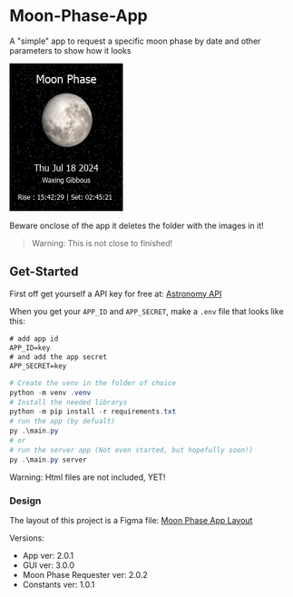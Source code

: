 # Moon-Phase-App

A "simple" app to request a specific moon phase by date and other parameters to show how it looks

![Demo of the Moon Phase App](demoimages/demo.jpg "Demo")

Beware onclose of the app it deletes the folder with the images in it!

> Warning: This is not close to finished!

## Get-Started

First off get yourself a API key for free at: [Astronomy API](https://docs.astronomyapi.com/)

When you get your `APP_ID` and `APP_SECRET`, make a `.env` file that looks like this:

```properties
# add app id
APP_ID=key
# and add the app secret
APP_SECRET=key
```

```PowerShell
# Create the venv in the folder of choice
python -m venv .venv
# Install the needed librarys
python -m pip install -r requirements.txt
# run the app (by defualt)
py .\main.py
# or
# run the server app (Not even started, but hopefully soon!)
py .\main.py server
```

Warning: Html files are not included, YET!

### Design

The layout of this project is a Figma file:
[Moon Phase App Layout](https://www.figma.com/design/45IkxmpJ02QLcfx7dg3Ve6/Moon-Phase-App?node-id=0-1&t=NAOEOGGjnye4eSVL-1)

Versions:

- App ver: 2.0.1
- GUI ver: 3.0.0
- Moon Phase Requester ver: 2.0.2
- Constants ver: 1.0.1
